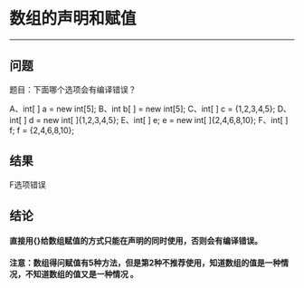 # 数组的声明和赋值
---
## 问题
题目：下面哪个选项会有编译错误？

A、int[ ] a = new int[5];
B、int b[ ] = new int[5];
C、int[ ] c = {1,2,3,4,5};
D、int[ ] d = new int[ ]{1,2,3,4,5};
E、int[ ] e;
   e = new int[ ]{2,4,6,8,10};
F、int[ ] f;
   f = {2,4,6,8,10};

## 结果
F选项错误
## 结论
#### 直接用{}给数组赋值的方式只能在声明的同时使用，否则会有编译错误。
#### 注意：数组得问赋值有5种方法，但是第2种不推荐使用，知道数组的值是一种情况，不知道数组的值又是一种情况 。

